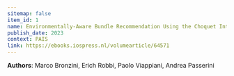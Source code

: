 ```yaml
---
sitemap: false
item_id: 1
name: Environmentally-Aware Bundle Recommendation Using the Choquet Integral
publish_date: 2023
context: PAIS
link: https://ebooks.iospress.nl/volumearticle/64571
---
```


**Authors**: Marco Bronzini, Erich Robbi, Paolo Viappiani, Andrea Passerini